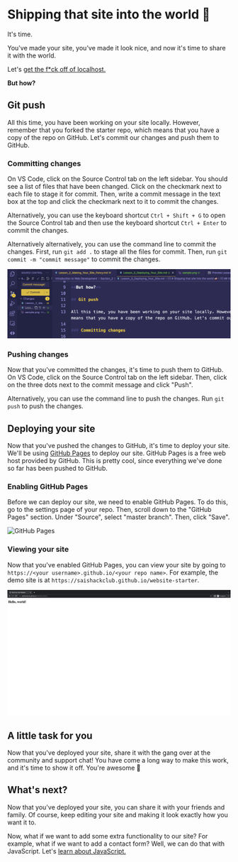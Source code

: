 # Shipping that site into the world 🚢

It's time.

You've made your site, you've made it look nice, and now it's time to share it with the world.

Let's [get the f*ck off of localhost.](https://www.urbandictionary.com/define.php?term=GTFOL)

**But how?**

## Git push

All this time, you have been working on your site locally. However, remember that you forked the starter repo, which means that you have a copy of the repo on GitHub. Let's commit our changes and push them to GitHub.

### Committing changes

On VS Code, click on the Source Control tab on the left sidebar. You should see a list of files that have been changed. Click on the checkmark next to each file to stage it for commit. Then, write a commit message in the text box at the top and click the checkmark next to it to commit the changes.

Alternatively, you can use the keyboard shortcut `Ctrl + Shift + G` to open the Source Control tab and then use the keyboard shortcut `Ctrl + Enter` to commit the changes.

Alternatively alternatively, you can use the command line to commit the changes. First, run `git add .` to stage all the files for commit. Then, run `git commit -m "commit message"` to commit the changes.

![commit](commit.png)

### Pushing changes

Now that you've committed the changes, it's time to push them to GitHub. On VS Code, click on the Source Control tab on the left sidebar. Then, click on the three dots next to the commit message and click "Push".

Alternatively, you can use the command line to push the changes. Run `git push` to push the changes.

## Deploying your site

Now that you've pushed the changes to GitHub, it's time to deploy your site. We'll be using [GitHub Pages](https://pages.github.com/) to deploy our site. GitHub Pages is a free web host provided by GitHub. This is pretty cool, since everything we've done so far has been pushed to GitHub.

### Enabling GitHub Pages

Before we can deploy our site, we need to enable GitHub Pages. To do this, go to the settings page of your repo. Then, scroll down to the "GitHub Pages" section. Under "Source", select "master branch". Then, click "Save".

![GitHub Pages](githubpages.png)

### Viewing your site

Now that you've enabled GitHub Pages, you can view your site by going to `https://<your username>.github.io/<your repo name>`. For example, the demo site is at `https://saishackclub.github.io/website-starter`.

![site](site.png)

## A little task for you

Now that you've deployed your site, share it with the gang over at the community and support chat! You have come a long way to make this work, and it's time to show it off. You're awesome 🤘

## What's next?

Now that you've deployed your site, you can share it with your friends and family. Of course, keep editing your site and making it look exactly how you want it to.

Now, what if we want to add some extra functionality to our site? For example, what if we want to add a contact form? Well, we can do that with JavaScript. Let's [learn about JavaScript.](../Section_3/Lesson_0_Intro_to_JS.md)
